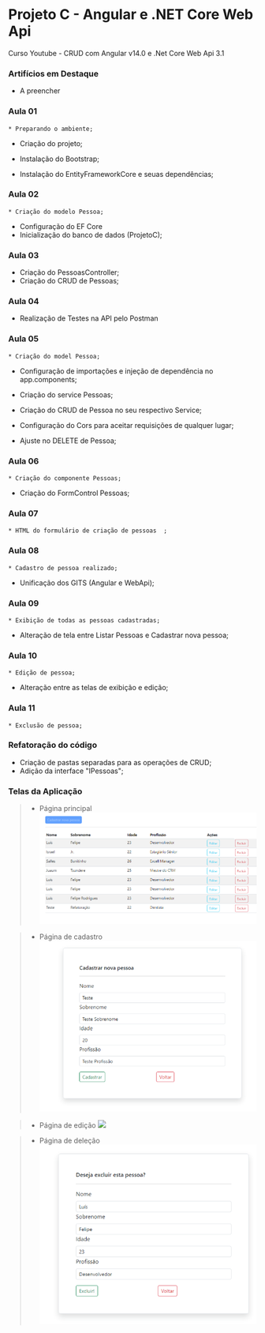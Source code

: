 # Projeto C - Angular e .NET Core Web Api 
Curso Youtube - CRUD com Angular v14.0 e .Net Core Web Api 3.1

### Artifícios em Destaque
  * A preencher

### Aula 01
	* Preparando o ambiente;
  * Criação do projeto;
  * Instalação do Bootstrap;

  * Instalação do EntityFrameworkCore e seuas dependências;

### Aula 02
	* Criação do modelo Pessoa;
  * Configuração do EF Core
  * Inicialização do banco de dados (ProjetoC);

### Aula 03
  * Criação do PessoasController;
  * Criação do CRUD de Pessoas;  

### Aula 04
  * Realização de Testes na API pelo Postman

### Aula 05
	* Criação do model Pessoa;
  * Configuração de importações e injeção de dependência no app.components;
  * Criação do service Pessoas;
  * Criação do CRUD de Pessoa no seu respectivo Service;  

  * Configuração do Cors para aceitar requisições de qualquer lugar;
  * Ajuste no DELETE de Pessoa;

### Aula 06
	* Criação do componente Pessoas;
  * Criação do FormControl Pessoas;

### Aula 07
	* HTML do formulário de criação de pessoas  ;
  
### Aula 08
	* Cadastro de pessoa realizado;
  * Unificação dos GITS (Angular e WebApi);

### Aula 09
	* Exibição de todas as pessoas cadastradas;
  * Alteração de tela entre Listar Pessoas e Cadastrar nova pessoa;

### Aula 10
	* Edição de pessoa;
  * Alteração entre as telas de exibição e edição;

### Aula 11
	* Exclusão de pessoa;  

### Refatoração do código
  * Criação de pastas separadas para as operações de CRUD;
  * Adição da interface "IPessoas";


### Telas da Aplicação
> * Página principal
![](Telas/Tela_Principal.PNG?raw=true)

> * Página de cadastro
![](Telas/Tela_Cadastro.PNG?raw=true)

> * Página de edição
![](Telas/Tela_Editar.PNG?raw=true)

> * Página de deleção
![](Telas/Tela_Apagar.PNG?raw=true)